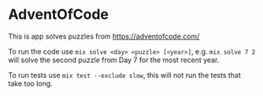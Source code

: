 # AdventOfCode

This is app solves puzzles from https://adventofcode.com/

To run the code use `mix solve <day> <puzzle> [<year>]`, e.g. `mix solve 7 2` will solve the second puzzle from Day 7 for the most recent year.

To run tests use `mix test --exclude slow`, this will not run the tests that take too long.
